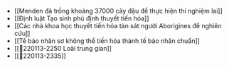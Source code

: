 - [[Menden đã trồng khoảng 37000 cây đậu để thực hiện thí nghiệm lai]]
- [[Định luật Tạo sinh phủ định thuyết tiến hóa]]
- [[Các nhà khoa học thuyết tiến hóa tàn sát người Aborigines để nghiên cứu]]
- [[Tế bào nhân sơ không thể tiến hóa thành tế bào nhân chuẩn]]
- [[💬220113-2250 Loài trung gian]]
- [[💬220113-2335]]
